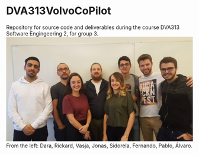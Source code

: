 # DVA313VolvoCoPilot
Repository for source code and deliverables during the course DVA313 Software Engingeering 2, for group 3.
![Group 3](https://github.com/deerel/DVA313VolvoCoPilot/blob/master/Groupphoto.jpg)
From the left: Dara, Rickard, Vasja, Jonas, Sidorela, Fernando, Pablo, Álvaro.
